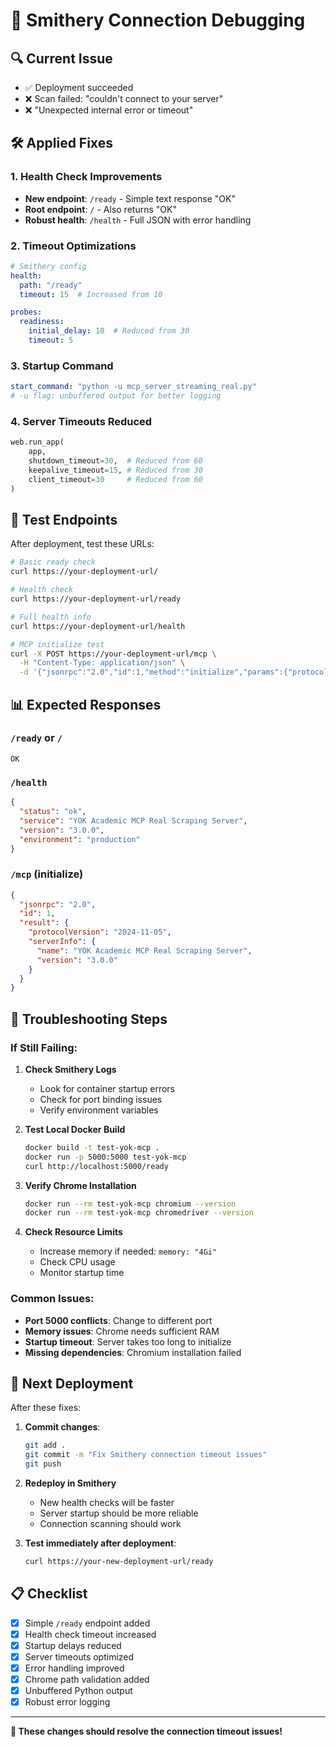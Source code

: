 # 🐛 Smithery Connection Debugging

## 🔍 Current Issue
- ✅ Deployment succeeded
- ❌ Scan failed: "couldn't connect to your server"
- ❌ "Unexpected internal error or timeout"

## 🛠️ Applied Fixes

### 1. Health Check Improvements
- **New endpoint**: `/ready` - Simple text response "OK"
- **Root endpoint**: `/` - Also returns "OK" 
- **Robust health**: `/health` - Full JSON with error handling

### 2. Timeout Optimizations
```yaml
# Smithery config
health:
  path: "/ready"
  timeout: 15  # Increased from 10

probes:
  readiness:
    initial_delay: 10  # Reduced from 30
    timeout: 5
```

### 3. Startup Command
```yaml
start_command: "python -u mcp_server_streaming_real.py"
# -u flag: unbuffered output for better logging
```

### 4. Server Timeouts Reduced
```python
web.run_app(
    app,
    shutdown_timeout=30,  # Reduced from 60
    keepalive_timeout=15, # Reduced from 30
    client_timeout=30     # Reduced from 60
)
```

## 🧪 Test Endpoints

After deployment, test these URLs:

```bash
# Basic ready check
curl https://your-deployment-url/

# Health check  
curl https://your-deployment-url/ready

# Full health info
curl https://your-deployment-url/health

# MCP initialize test
curl -X POST https://your-deployment-url/mcp \
  -H "Content-Type: application/json" \
  -d '{"jsonrpc":"2.0","id":1,"method":"initialize","params":{"protocolVersion":"2024-11-05"}}'
```

## 📊 Expected Responses

### `/ready` or `/`
```
OK
```

### `/health`
```json
{
  "status": "ok",
  "service": "YOK Academic MCP Real Scraping Server",
  "version": "3.0.0",
  "environment": "production"
}
```

### `/mcp` (initialize)
```json
{
  "jsonrpc": "2.0",
  "id": 1,
  "result": {
    "protocolVersion": "2024-11-05",
    "serverInfo": {
      "name": "YOK Academic MCP Real Scraping Server",
      "version": "3.0.0"
    }
  }
}
```

## 🔧 Troubleshooting Steps

### If Still Failing:

1. **Check Smithery Logs**
   - Look for container startup errors
   - Check for port binding issues
   - Verify environment variables

2. **Test Local Docker Build**
   ```bash
   docker build -t test-yok-mcp .
   docker run -p 5000:5000 test-yok-mcp
   curl http://localhost:5000/ready
   ```

3. **Verify Chrome Installation**
   ```bash
   docker run --rm test-yok-mcp chromium --version
   docker run --rm test-yok-mcp chromedriver --version
   ```

4. **Check Resource Limits**
   - Increase memory if needed: `memory: "4Gi"`
   - Check CPU usage
   - Monitor startup time

### Common Issues:

- **Port 5000 conflicts**: Change to different port
- **Memory issues**: Chrome needs sufficient RAM
- **Startup timeout**: Server takes too long to initialize
- **Missing dependencies**: Chromium installation failed

## 🚀 Next Deployment

After these fixes:

1. **Commit changes**:
   ```bash
   git add .
   git commit -m "Fix Smithery connection timeout issues"
   git push
   ```

2. **Redeploy in Smithery**
   - New health checks will be faster
   - Server startup should be more reliable
   - Connection scanning should work

3. **Test immediately after deployment**:
   ```bash
   curl https://your-new-deployment-url/ready
   ```

## 📋 Checklist

- [x] Simple `/ready` endpoint added
- [x] Health check timeout increased
- [x] Startup delays reduced  
- [x] Server timeouts optimized
- [x] Error handling improved
- [x] Chrome path validation added
- [x] Unbuffered Python output
- [x] Robust error logging

---

**🎯 These changes should resolve the connection timeout issues!**
